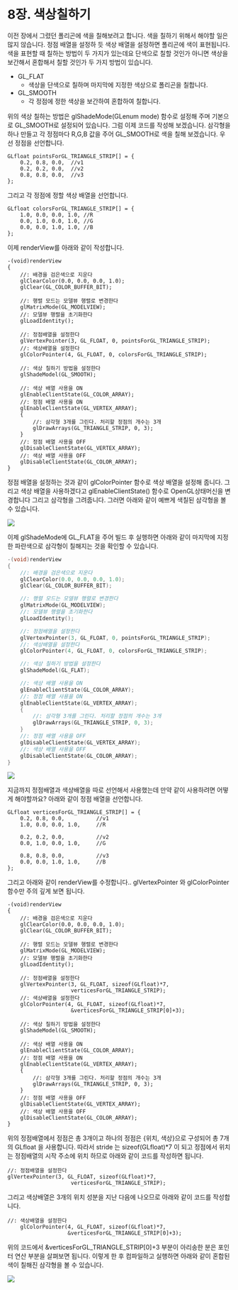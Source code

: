 # 8장. 색상칠하기

이전 장에서 그렸던 폴리곤에 색을 칠해보려고 합니다. 색을 칠하기 위해서 해야할 일은 많지 않습니다. 정점 배열을 설정하 듯 색상 배열을 설정하면 폴리곤에 색이 표현됩니다. 색을 표현할 때 칠하는 방법이 두 가지가 있는데요 단색으로 칠할 것인가 아니면 색상을 보간해서 혼합해서 칠할 것인가 두 가지 방법이 있습니다.

* GL\_FLAT
  * 색상을 단색으로 칠하며 마지막에 지정한 색상으로 폴리곤을 칠합니다.
* GL\_SMOOTH
  * 각 정점에 정한 색상을 보간하여 혼합하여 칠합니다.

위의 색상 칠하는 방법은 glShadeMode\(GLenum mode\) 함수로 설정해 주며 기본으로 GL\_SMOOTH로 설정되어 있습니다. 그럼 이제 코드를 작성해 보겠습니다. 삼각형을 하나 만들고 각 정점마다 R,G,B 값을 주어 GL\_SMOOTH로 색을 칠해 보겠습니다. 우선 정점을 선언합니다.

```text
GLfloat pointsForGL_TRIANGLE_STRIP[] = {  
    0.2, 0.8, 0.0,  //v1  
    0.2, 0.2, 0.0,  //v2  
    0.8, 0.8, 0.0,  //v3  
};
```

그리고 각 정점에 정할 색상 배열을 선언합니다.

```text
GLfloat colorsForGL_TRIANGLE_STRIP[] = {  
    1.0, 0.0, 0.0, 1.0, //R  
    0.0, 1.0, 0.0, 1.0, //G  
    0.0, 0.0, 1.0, 1.0, //B  
};
```

이제 renderView를 아래와 같이 작성합니다.

```text
-(void)renderView  
{  
    //: 배경을 검은색으로 지운다  
    glClearColor(0.0, 0.0, 0.0, 1.0);  
    glClear(GL_COLOR_BUFFER_BIT);  

    //: 행렬 모드는 모델뷰 행렬로 변경한다  
    glMatrixMode(GL_MODELVIEW);  
    //: 모델뷰 행렬을 초기화한다  
    glLoadIdentity();  

    //: 정점배열을 설정한다  
    glVertexPointer(3, GL_FLOAT, 0, pointsForGL_TRIANGLE_STRIP);  
    //: 색상배열을 설정한다  
    glColorPointer(4, GL_FLOAT, 0, colorsForGL_TRIANGLE_STRIP);  

    //: 색상 칠하기 방법을 설정한다  
    glShadeModel(GL_SMOOTH);  

    //: 색상 배열 사용을 ON  
    glEnableClientState(GL_COLOR_ARRAY);  
    //: 정점 배열 사용을 ON  
    glEnableClientState(GL_VERTEX_ARRAY);  
    {  
        //: 삼각형 3개를 그린다. 처리할 정점의 개수는 3개  
        glDrawArrays(GL_TRIANGLE_STRIP, 0, 3);  
    }  
    //: 정점 배열 사용을 OFF  
    glDisableClientState(GL_VERTEX_ARRAY);  
    //: 색상 배열 사용을 OFF  
    glDisableClientState(GL_COLOR_ARRAY);  
}
```

정점 배열을 설정하는 것과 같이 glColorPointer 함수로 색상 배열을 설정해 줍니다. 그리고 색상 배열을 사용하겠다고 glEnableClientState\(\) 함수로 OpenGL상태머신을 변경합니다 그리고 삼각형을 그려줍니다. 그러면 아래와 같이 예쁘게 색칠된 삼각형을 볼 수 있습니다.

![](../../.gitbook/assets/tut01%20%281%29.png)

이제 glShadeMode에 GL\_FLAT을 주어 빌드 후 실행하면 아래와 같이 마지막에 지정한 파란색으로 삼각형이 칠해지는 것을 확인할 수 있습니다.

```objectivec
-(void)renderView  
{  
    //: 배경을 검은색으로 지운다  
    glClearColor(0.0, 0.0, 0.0, 1.0);  
    glClear(GL_COLOR_BUFFER_BIT);  

    //: 행렬 모드는 모델뷰 행렬로 변경한다  
    glMatrixMode(GL_MODELVIEW);  
    //: 모델뷰 행렬을 초기화한다  
    glLoadIdentity();  

    //: 정점배열을 설정한다  
    glVertexPointer(3, GL_FLOAT, 0, pointsForGL_TRIANGLE_STRIP);  
    //: 색상배열을 설정한다  
    glColorPointer(4, GL_FLOAT, 0, colorsForGL_TRIANGLE_STRIP);  

    //: 색상 칠하기 방법을 설정한다  
    glShadeModel(GL_FLAT);  

    //: 색상 배열 사용을 ON  
    glEnableClientState(GL_COLOR_ARRAY);  
    //: 정점 배열 사용을 ON  
    glEnableClientState(GL_VERTEX_ARRAY);  
    {  
        //: 삼각형 3개를 그린다. 처리할 정점의 개수는 3개  
        glDrawArrays(GL_TRIANGLE_STRIP, 0, 3);  
    }  
    //: 정점 배열 사용을 OFF  
    glDisableClientState(GL_VERTEX_ARRAY);  
    //: 색상 배열 사용을 OFF  
    glDisableClientState(GL_COLOR_ARRAY);  
}
```

![](../../.gitbook/assets/tut02%20%281%29.png)

지금까지 정점배열과 색상배열을 따로 선언해서 사용했는데 만약 같이 사용하려면 어떻게 해야할까요? 아래와 같이 정점 배열을 선언합니다.

```text
GLfloat verticesForGL_TRIANGLE_STRIP[] = {  
    0.2, 0.8, 0.0,          //v1  
    1.0, 0.0, 0.0, 1.0,     //R  

    0.2, 0.2, 0.0,          //v2  
    0.0, 1.0, 0.0, 1.0,     //G  

    0.8, 0.8, 0.0,          //v3  
    0.0, 0.0, 1.0, 1.0,     //B  
};
```

그리고 아래와 같이 renderView를 수정합니다.. glVertexPointer 와 glColorPointer함수만 주의 깊게 보면 됩니다.

```text
-(void)renderView  
{  
    //: 배경을 검은색으로 지운다  
    glClearColor(0.0, 0.0, 0.0, 1.0);  
    glClear(GL_COLOR_BUFFER_BIT);  

    //: 행렬 모드는 모델뷰 행렬로 변경한다  
    glMatrixMode(GL_MODELVIEW);  
    //: 모델뷰 행렬을 초기화한다  
    glLoadIdentity();  

    //: 정점배열을 설정한다  
    glVertexPointer(3, GL_FLOAT, sizeof(GLfloat)*7,  
                    verticesForGL_TRIANGLE_STRIP);  
    //: 색상배열을 설정한다  
    glColorPointer(4, GL_FLOAT, sizeof(GLfloat)*7,  
                    &verticesForGL_TRIANGLE_STRIP[0]+3);  

    //: 색상 칠하기 방법을 설정한다  
    glShadeModel(GL_SMOOTH);  

    //: 색상 배열 사용을 ON  
    glEnableClientState(GL_COLOR_ARRAY);  
    //: 정점 배열 사용을 ON  
    glEnableClientState(GL_VERTEX_ARRAY);  
    {  
        //: 삼각형 3개를 그린다. 처리할 정점의 개수는 3개  
        glDrawArrays(GL_TRIANGLE_STRIP, 0, 3);  
    }  
    //: 정점 배열 사용을 OFF  
    glDisableClientState(GL_VERTEX_ARRAY);  
    //: 색상 배열 사용을 OFF  
    glDisableClientState(GL_COLOR_ARRAY);  
}
```

위의 정점배열에서 정점은 총 3개이고 하나의 정점은 {위치, 색상}으로 구성되어 총 7개의 GLfloat 을 사용합니다. 따라서 stride 는 sizeof\(GLfloat\)\*7 이 되고 정점에서 위치는 정점배열의 시작 주소에 위치 하므로 아래와 같이 코드를 작성하면 됩니다.

```text
//: 정점배열을 설정한다  
glVertexPointer(3, GL_FLOAT, sizeof(GLfloat)*7,  
                    verticesForGL_TRIANGLE_STRIP);
```

그리고 색상배열은 3개의 위치 성분을 지난 다음에 나오므로 아래와 같이 코드를 작성합니다.

```text
//: 색상배열을 설정한다  
    glColorPointer(4, GL_FLOAT, sizeof(GLfloat)*7,  
                   &verticesForGL_TRIANGLE_STRIP[0]+3);
```

위의 코드에서 &verticesForGL\_TRIANGLE\_STRIP\[0\]+3 부분이 아리송한 분은 포인터 연산 부분을 살펴보면 됩니다. 이렇게 한 후 컴파일하고 실행하면 아래와 같이 혼합된 색이 칠해진 삼각형을 볼 수 있습니다.

![](../../.gitbook/assets/tut01%20%281%29.png)

